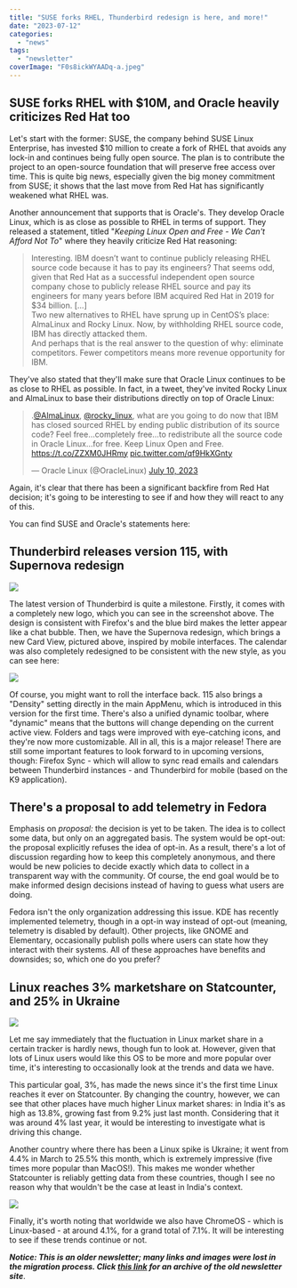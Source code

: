 ```yaml
---
title: "SUSE forks RHEL, Thunderbird redesign is here, and more!"
date: "2023-07-12"
categories: 
  - "news"
tags: 
  - "newsletter"
coverImage: "F0s8ickWYAADq-a.jpeg"
---
```


## SUSE forks RHEL with $10M, and Oracle heavily criticizes Red Hat too

Let's start with the former: SUSE, the company behind SUSE Linux Enterprise, has invested $10 million to create a fork of RHEL that avoids any lock-in and continues being fully open source. The plan is to contribute the project to an open-source foundation that will preserve free access over time. This is quite big news, especially given the big money commitment from SUSE; it shows that the last move from Red Hat has significantly weakened what RHEL was.

Another announcement that supports that is Oracle's. They develop Oracle Linux, which is as close as possible to RHEL in terms of support. They released a statement, titled "_Keeping Linux Open and Free - We Can't Afford Not To_" where they heavily criticize Red Hat reasoning:

> Interesting. IBM doesn’t want to continue publicly releasing RHEL source code because it has to pay its engineers? That seems odd, given that Red Hat as a successful independent open source company chose to publicly release RHEL source and pay its engineers for many years before IBM acquired Red Hat in 2019 for $34 billion. \[...\]  
> Two new alternatives to RHEL have sprung up in CentOS’s place: AlmaLinux and Rocky Linux. Now, by withholding RHEL source code, IBM has directly attacked them.  
> And perhaps that is the real answer to the question of why: eliminate competitors. Fewer competitors means more revenue opportunity for IBM.

They've also stated that they'll make sure that Oracle Linux continues to be as close to RHEL as possible. In fact, in a tweet, they've invited Rocky Linux and AlmaLinux to base their distributions directly on top of Oracle Linux:

<blockquote class="twitter-tweet"><p dir="ltr" lang="en">.<a href="https://twitter.com/AlmaLinux?ref_src=twsrc%5Etfw">@AlmaLinux</a>, <a href="https://twitter.com/rocky_linux?ref_src=twsrc%5Etfw">@rocky_linux</a>, what are you going to do now that IBM has closed sourced RHEL by ending public distribution of its source code? Feel free…completely free…to redistribute all the source code in Oracle Linux…for free. Keep Linux Open and Free. <a href="https://t.co/ZZXM0JHRmy">https://t.co/ZZXM0JHRmy</a> <a href="https://t.co/qf9HkXGnty">pic.twitter.com/qf9HkXGnty</a></p><p>— Oracle Linux (@OracleLinux) <a href="https://twitter.com/OracleLinux/status/1678501850868334592?ref_src=twsrc%5Etfw">July 10, 2023</a></p></blockquote>

<script async src="https://platform.twitter.com/widgets.js" charset="utf-8"></script>

Again, it's clear that there has been a significant backfire from Red Hat decision; it's going to be interesting to see if and how they will react to any of this.

You can find SUSE and Oracle's statements here:

## Thunderbird releases version 115, with Supernova redesign

![](images/image-4.png)

The latest version of Thunderbird is quite a milestone. Firstly, it comes with a completely new logo, which you can see in the screenshot above. The design is consistent with Firefox's and the blue bird makes the letter appear like a chat bubble. Then, we have the Supernova redesign, which brings a new Card View, pictured above, inspired by mobile interfaces. The calendar was also completely redesigned to be consistent with the new style, as you can see here:

![](images/image-6.png)

Of course, you might want to roll the interface back. 115 also brings a "Density" setting directly in the main AppMenu, which is introduced in this version for the first time. There's also a unified dynamic toolbar, where "dynamic" means that the buttons will change depending on the current active view. Folders and tags were improved with eye-catching icons, and they're now more customizable. All in all, this is a major release! There are still some important features to look forward to in upcoming versions, though: Firefox Sync - which will allow to sync read emails and calendars between Thunderbird instances - and Thunderbird for mobile (based on the K9 application).

## There's a proposal to add telemetry in Fedora

Emphasis on _proposal:_ the decision is yet to be taken. The idea is to collect some data, but only on an aggregated basis. The system would be opt-out: the proposal explicitly refuses the idea of opt-in. As a result, there's a lot of discussion regarding how to keep this completely anonymous, and there would be new policies to decide exactly which data to collect in a transparent way with the community. Of course, the end goal would be to make informed design decisions instead of having to guess what users are doing.

Fedora isn't the only organization addressing this issue. KDE has recently implemented telemetry, though in a opt-in way instead of opt-out (meaning, telemetry is disabled by default). Other projects, like GNOME and Elementary, occasionally publish polls where users can state how they interact with their systems. All of these approaches have benefits and downsides; so, which one do you prefer?

## Linux reaches 3% marketshare on Statcounter, and 25% in Ukraine

![](images/image-7.png)

Let me say immediately that the fluctuation in Linux market share in a certain tracker is hardly news, though fun to look at. However, given that lots of Linux users would like this OS to be more and more popular over time, it's interesting to occasionally look at the trends and data we have.

This particular goal, 3%, has made the news since it's the first time Linux reaches it ever on Statcounter. By changing the country, however, we can see that other places have much higher Linux market shares: in India it's as high as 13.8%, growing fast from 9.2% just last month. Considering that it was around 4% last year, it would be interesting to investigate what is driving this change.

Another country where there has been a Linux spike is Ukraine; it went from 4.4% in March to 25.5% this month, which is extremely impressive (five times more popular than MacOS!). This makes me wonder whether Statcounter is reliably getting data from these countries, though I see no reason why that wouldn't be the case at least in India's context.

![](images/image-8.png)

Finally, it's worth noting that worldwide we also have ChromeOS - which is Linux-based - at around 4.1%, for a grand total of 7.1%. It will be interesting to see if these trends continue or not.

**_Notice: This is an older newsletter; many links and images were lost in the migration process. Click [this link](https://archive.techhut.tv/) for an archive of the old newsletter site_**.

